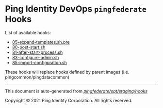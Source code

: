 
# Ping Identity DevOps `pingfederate` Hooks
List of available hooks:
* [05-expand-templates.sh.pre](05-expand-templates.sh.pre.md)
* [80-post-start.sh](80-post-start.sh.md)
* [81-after-start-process.sh](81-after-start-process.sh.md)
* [83-configure-admin.sh](83-configure-admin.sh.md)
* [85-import-configuration.sh](85-import-configuration.sh.md)

These hooks will replace hooks defined by parent images (i.e. pingcommon/pingdatacommon)

---
This document is auto-generated from _[pingfederate/opt/staging/hooks](https://github.com/pingidentity/pingidentity-docker-builds/blob/master/pingfederate/opt/staging/hooks)_

Copyright © 2021 Ping Identity Corporation. All rights reserved.

